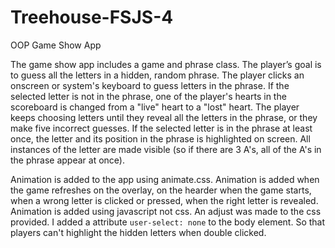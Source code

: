 # Treehouse-FSJS-4
OOP Game Show App

The game show app includes a game and phrase class. 
The player’s goal is to guess all the letters in a hidden, random phrase.
The player clicks an onscreen  or system's keyboard to guess letters in the phrase.
If the selected letter is not in the phrase, one of the player's hearts in the scoreboard is changed from a "live" heart to a "lost" heart.
The player keeps choosing letters until they reveal all the letters in the phrase, or they make five incorrect guesses.
If the selected letter is in the phrase at least once, the letter and its position in the phrase is highlighted on screen. All instances of the letter are made visible (so if there are 3 A's, all of the A's in the phrase appear at once).

Animation is added to the app using animate.css.
Animation is added when the game refreshes on the overlay, on the hearder when the game starts, when a wrong letter is clicked or pressed, when the right letter is revealed.
Animation is added using javascript not css.
An adjust was made to the css provided. I added a attribute `user-select: none` to the body element. So that players can't highlight the hidden letters when double clicked.
